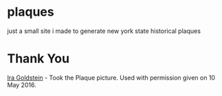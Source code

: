 # plaques
just a small site i made to generate new york state historical plaques

# Thank You
[Ira Goldstein](https://en.wikipedia.org/wiki/User:Igoldste) - Took the Plaque picture. Used with permission given on 10 May 2016.